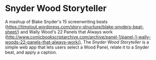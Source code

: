Snyder Wood Storyteller
=======================

A mashup of Blake Snyder's 15 screenwriting beats (https://timstout.wordpress.com/story-structure/blake-snyders-beat-sheet/) and Wally Wood's 22 Panels that Always work (http://www.comicbookscriptarchive.com/archive/panel-1/panel-1-wally-woods-22-panels-that-always-work/), The *Snyder Wood Storyteller* is a simple web app that lets users select a Wood Panel, relate it to a Snyder beat, and apply a caption.
